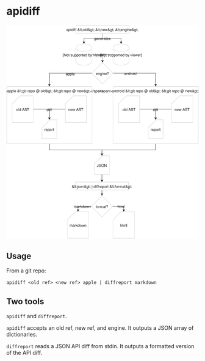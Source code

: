# apidiff

![](../../_assets/apidiff.svg)

## Usage

From a git repo:

    apidiff <old ref> <new ref> apple | diffreport markdown

## Two tools

`apidiff` and `diffreport`.

`apidiff` accepts an old ref, new ref, and engine. It outputs a JSON array of dictionaries.

`diffreport` reads a JSON API diff from stdin. It outputs a formatted version of the API diff.

